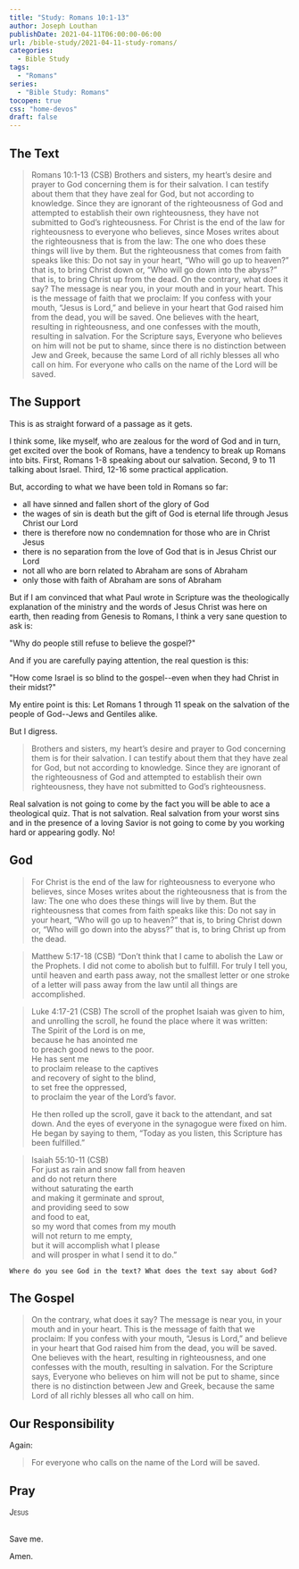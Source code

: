 ```yaml
---
title: "Study: Romans 10:1-13"
author: Joseph Louthan
publishDate: 2021-04-11T06:00:00-06:00
url: /bible-study/2021-04-11-study-romans/
categories:
  - Bible Study
tags:
  - "Romans"
series:
  - "Bible Study: Romans"
tocopen: true
css: "home-devos"
draft: false
---
```

## The Text

>Romans 10:1-13 (CSB) Brothers and sisters, my heart’s desire and prayer to God concerning them is for their salvation. I can testify about them that they have zeal for God, but not according to knowledge. Since they are ignorant of the righteousness of God and attempted to establish their own righteousness, they have not submitted to God’s righteousness. For Christ is the end of the law for righteousness to everyone who believes, since Moses writes about the righteousness that is from the law: The one who does these things will live by them. But the righteousness that comes from faith speaks like this: Do not say in your heart, “Who will go up to heaven?” that is, to bring Christ down or, “Who will go down into the abyss?” that is, to bring Christ up from the dead. On the contrary, what does it say? The message is near you, in your mouth and in your heart. This is the message of faith that we proclaim: If you confess with your mouth, “Jesus is Lord,” and believe in your heart that God raised him from the dead, you will be saved. One believes with the heart, resulting in righteousness, and one confesses with the mouth, resulting in salvation. For the Scripture says, Everyone who believes on him will not be put to shame, since there is no distinction between Jew and Greek, because the same Lord of all richly blesses all who call on him. For everyone who calls on the name of the Lord will be saved.

## The Support

This is as straight forward of a passage as it gets.

I think some, like myself, who are zealous for the word of God and in turn, get excited over the book of Romans, have a tendency to break up Romans into bits. First, Romans 1-8 speaking about our salvation. Second, 9 to 11 talking about Israel. Third, 12-16 some practical application.

But, according to what we have been told in Romans so far:

- all have sinned and fallen short of the glory of God
- the wages of sin is death but the gift of God is eternal life through Jesus Christ our Lord
- there is therefore now no condemnation for those who are in Christ Jesus
- there is no separation from the love of God that is in Jesus Christ our Lord
- not all who are born related to Abraham are sons of Abraham
- only those with faith of Abraham are sons of Abraham

But if I am convinced that what Paul wrote in Scripture was the theologically explanation of the ministry and the words of Jesus Christ was here on earth, then reading from Genesis to Romans, I think a very sane question to ask is:

"Why do people still refuse to believe the gospel?"

And if you are carefully paying attention, the real question is this:

"How come Israel is so blind to the gospel--even when they had Christ in their midst?"

My entire point is this: Let Romans 1 through 11 speak on the salvation of the people of God--Jews and Gentiles alike.

But I digress.

>Brothers and sisters, my heart’s desire and prayer to God concerning them is for their salvation. I can testify about them that they have zeal for God, but not according to knowledge. Since they are ignorant of the righteousness of God and attempted to establish their own righteousness, they have not submitted to God’s righteousness.

Real salvation is not going to come by the fact you will be able to ace a theological quiz. That is not salvation. Real salvation from your worst sins and in the presence of a loving Savior is not going to come by you working hard or appearing godly. No!

## God

>For Christ is the end of the law for righteousness to everyone who believes, since Moses writes about the righteousness that is from the law: The one who does these things will live by them. But the righteousness that comes from faith speaks like this: Do not say in your heart, “Who will go up to heaven?” that is, to bring Christ down or, “Who will go down into the abyss?” that is, to bring Christ up from the dead.

>Matthew 5:17-18 (CSB) “Don’t think that I came to abolish the Law or the Prophets. I did not come to abolish but to fulfill. For truly I tell you, until heaven and earth pass away, not the smallest letter or one stroke of a letter will pass away from the law until all things are accomplished.

>Luke 4:17-21 (CSB)
>The scroll of the prophet Isaiah was given to him, and unrolling the scroll, he found the place where it was written:  
>The Spirit of the Lord is on me,  
>because he has anointed me  
>to preach good news to the poor.  
>He has sent me  
>to proclaim release to the captives  
>and recovery of sight to the blind,  
>to set free the oppressed,  
>to proclaim the year of the Lord’s favor.
>
>He then rolled up the scroll, gave it back to the attendant, and sat down. And the eyes of everyone in the synagogue were fixed on him. He began by saying to them, “Today as you listen, this Scripture has been fulfilled.”  

>Isaiah 55:10-11 (CSB)  
>For just as rain and snow fall from heaven  
>and do not return there  
>without saturating the earth  
>and making it germinate and sprout,  
>and providing seed to sow  
>and food to eat,  
>so my word that comes from my mouth  
>will not return to me empty,  
>but it will accomplish what I please  
>and will prosper in what I send it to do.”  

`Where do you see God in the text? What does the text say about God?`

## The Gospel

>On the contrary, what does it say? The message is near you, in your mouth and in your heart. This is the message of faith that we proclaim: If you confess with your mouth, “Jesus is Lord,” and believe in your heart that God raised him from the dead, you will be saved. One believes with the heart, resulting in righteousness, and one confesses with the mouth, resulting in salvation. For the Scripture says, Everyone who believes on him will not be put to shame, since there is no distinction between Jew and Greek, because the same Lord of all richly blesses all who call on him.

## Our Responsibility

Again:

>For everyone who calls on the name of the Lord will be saved.

## Pray

<div style="font-variant: small-caps;">
Jesus
</div>
&nbsp;

Save me.

Amen.

